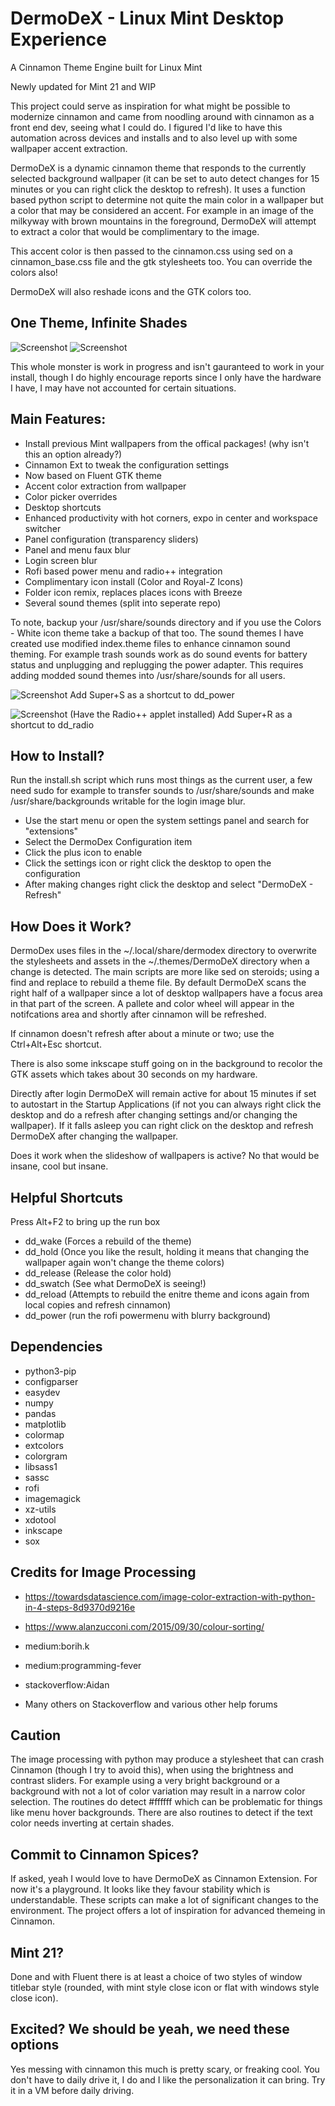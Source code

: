 # DermoDeX - Linux Mint Desktop Experience
A Cinnamon Theme Engine built for Linux Mint

Newly updated for Mint 21 and WIP

This project could serve as inspiration for what might be possible to modernize cinnamon and came from noodling around with cinnamon as a front end dev, seeing what I could do. I figured I'd like to have this automation across devices and installs and to also level up with some wallpaper accent extraction.

DermoDeX is a dynamic cinnamon theme that responds to the currently selected background wallpaper (it can be set to auto detect changes for 15 minutes or you can right click the desktop to refresh). It uses a function based python script to determine not quite the main color in a wallpaper but a color that may be considered an accent. For example in an image of the milkyway with brown mountains in the foreground, DermoDeX will attempt to extract a color that would be complimentary to the image.

This accent color is then passed to the cinnamon.css using sed on a cinnamon_base.css file and the gtk stylesheets too. You can override the colors also!

DermoDeX will also reshade icons and the GTK colors too.

## One Theme, Infinite Shades
![Screenshot](https://raw.githubusercontent.com/duracell80/DermoDeX/main/documentation/screens/brown.png)
![Screenshot](https://raw.githubusercontent.com/duracell80/DermoDeX/main/documentation/screens/blue.png)

This whole monster is work in progress and isn't gauranteed to work in your install, though I do highly encourage reports since I only have the hardware I have, I may have not accounted for certain situations.

## Main Features:
- Install previous Mint wallpapers from the offical packages! (why isn't this an option already?)
- Cinnamon Ext to tweak the configuration settings
- Now based on Fluent GTK theme
- Accent color extraction from wallpaper
- Color picker overrides
- Desktop shortcuts
- Enhanced productivity with hot corners, expo in center and workspace switcher
- Panel configuration (transparency sliders)
- Panel and menu faux blur
- Login screen blur
- Rofi based power menu and radio++ integration
- Complimentary icon install (Color and Royal-Z Icons)
- Folder icon remix, replaces places icons with Breeze
- Several sound themes (split into seperate repo)

To note, backup your /usr/share/sounds directory and if you use the Colors - White icon theme take a backup of that too. The sound themes I have created use modified index.theme files to enhance cinnamon sound theming. For example trash sounds work as do sound events for battery status and unplugging and replugging the power adapter. This requires adding modded sound themes into /usr/share/sounds for all users.

![Screenshot](https://raw.githubusercontent.com/duracell80/DermoDeX/main/documentation/screens/rofi-powermenu.png)
Add Super+S as a shortcut to dd_power

![Screenshot](https://raw.githubusercontent.com/duracell80/DermoDeX/main/documentation/screens/rofi-radio.png)
(Have the Radio++ applet installed) Add Super+R as a shortcut to dd_radio


## How to Install?
Run the install.sh script which runs most things as the current user, a few need sudo for example to transfer sounds to /usr/share/sounds and make /usr/share/backgrounds writable for the login image blur.

- Use the start menu or open the system settings panel and search for "extensions"
- Select the DermoDex Configuration item
- Click the plus icon to enable
- Click the settings icon or right click the desktop to open the configuration
- After making changes right click the desktop and select "DermoDeX - Refresh"

## How Does it Work?
DermoDex uses files in the ~/.local/share/dermodex directory to overwrite the stylesheets and assets in the ~/.themes/DermoDeX directory when a change is detected. The main scripts are more like sed on steroids; using a find and replace to rebuild a theme file. By default DermoDeX scans the right half of a wallpaper since a lot of desktop wallpapers have a focus area in that part of the screen. A pallete and color wheel will appear in the notifcations area and shortly after cinnamon will be refreshed.

If cinnamon doesn't refresh after about a minute or two; use the Ctrl+Alt+Esc shortcut.

There is also some inkscape stuff going on in the background to recolor the GTK assets which takes about 30 seconds on my hardware.

Directly after login DermoDeX will remain active for about 15 minutes if set to autostart in the Startup Applications (if not you can always right click the desktop and do a refresh after changing settings and/or changing the wallpaper). If it falls asleep you can right click on the desktop and refresh DermoDeX after changing the wallpaper.

Does it work when the slideshow of wallpapers is active? No that would be insane, cool but insane.

## Helpful Shortcuts
Press Alt+F2 to bring up the run box
- dd_wake (Forces a rebuild of the theme)
- dd_hold (Once you like the result, holding it means that changing the wallpaper again won't change the theme colors)
- dd_release (Release the color hold)
- dd_swatch (See what DermoDeX is seeing!)
- dd_reload (Attempts to rebuild the enitre theme and icons again from local copies and refresh cinnamon)
- dd_power (run the rofi powermenu with blurry background)

## Dependencies
- python3-pip
- configparser
- easydev
- numpy
- pandas
- matplotlib
- colormap
- extcolors
- colorgram
- libsass1 
- sassc 
- rofi 
- imagemagick 
- xz-utils 
- xdotool
- inkscape
- sox

## Credits for Image Processing
- https://towardsdatascience.com/image-color-extraction-with-python-in-4-steps-8d9370d9216e
- https://www.alanzucconi.com/2015/09/30/colour-sorting/

- medium:borih.k
- medium:programming-fever
- stackoverflow:Aidan
- Many others on Stackoverflow and various other help forums


## Caution
The image processing with python may produce a stylesheet that can crash Cinnamon (though I try to avoid this), when using the brightness and contrast sliders. For example using a very bright background or a background with not a lot of color variation may result in a narrow color selection. The routines do detect #ffffff which can be problematic for things like menu hover backgrounds. There are also routines to detect if the text color needs inverting at certain shades.

## Commit to Cinnamon Spices?
If asked, yeah I would love to have DermoDeX as Cinnamon Extension. For now it's a playground. It looks like they favour stability which is understandable. These scripts can make a lot of significant changes to the environment. The project offers a lot of inspiration for advanced themeing in Cinnamon.

## Mint 21?
Done and with Fluent there is at least a choice of two styles of window titlebar style (rounded, with mint style close icon or flat with windows style close icon).

## Excited? We should be yeah, we need these options
Yes messing with cinnamon this much is pretty scary, or freaking cool. You don't have to daily drive it, I do and I like the personalization it can bring. Try it in a VM before daily driving.
